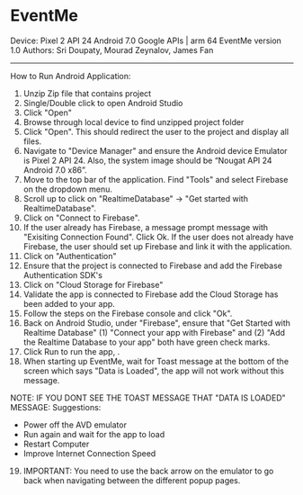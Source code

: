 # EventMe

Device: Pixel 2 API 24 Android 7.0 Google APIs | arm 64
EventMe version 1.0
Authors: Sri Doupaty, Mourad Zeynalov, James Fan

**************************************************************************************

How to Run Android Application: 
1. Unzip Zip file that contains project
2. Single/Double click to open Android Studio 
3. Click "Open"
4. Browse through local device to find unzipped project folder
5. Click "Open". This should redirect the user to the project and display all files.
6. Navigate to "Device Manager" and ensure the Android device Emulator is Pixel 2 API 24. Also, the system image should be “Nougat API 24 Android 7.0 x86”.
7. Move to the top bar of the application. Find "Tools" and select Firebase on the dropdown menu.
8. Scroll up to click on "RealtimeDatabase" -> "Get started with RealtimeDatabase". 
9. Click on "Connect to Firebase". 
10. If the user already has Firebase, a message prompt message with "Exisiting Connection Found". Click Ok.  If the user does not already have Firebase, the user should set up Firebase and link it with the application. 
11. Click on "Authentication"
12. Ensure that the project is connected to Firebase and add the Firebase Authentication SDK's
13. Click on "Cloud Storage for Firebase"
14. Validate the app is connected to Firebase add the Cloud Storage has been added to your app.
15. Follow the steps on the Firebase console and click "Ok". 
16. Back on Android Studio, under "Firebase", ensure that "Get Started with Realtime Database" (1) "Connect your app with Firebase"
and (2) "Add the Realtime Database to your app" both have green check marks. 
17. Click Run to run the app, . 
18. When starting up EventMe, wait for Toast message at the bottom of the screen which says "Data is Loaded", the app will not work without this message.

NOTE: IF YOU DONT SEE THE TOAST MESSAGE THAT "DATA IS LOADED" MESSAGE:
Suggestions:
- Power off the AVD emulator
- Run again and wait for the app to load
- Restart Computer
- Improve Internet Connection Speed

19. IMPORTANT: You need to use the back arrow on the emulator to go back when navigating between the different popup pages. 




